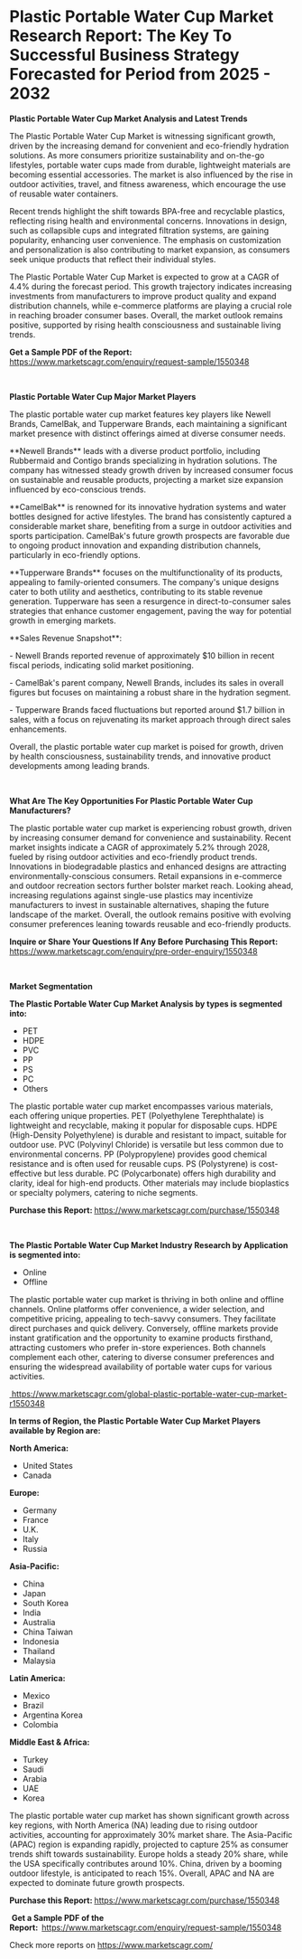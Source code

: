 <p><h1>Plastic Portable Water Cup Market Research Report: The Key To Successful Business Strategy Forecasted for Period from 2025 - 2032</h1></p><p><strong>Plastic Portable Water Cup Market Analysis and Latest Trends</strong></p>
<p><p>The Plastic Portable Water Cup Market is witnessing significant growth, driven by the increasing demand for convenient and eco-friendly hydration solutions. As more consumers prioritize sustainability and on-the-go lifestyles, portable water cups made from durable, lightweight materials are becoming essential accessories. The market is also influenced by the rise in outdoor activities, travel, and fitness awareness, which encourage the use of reusable water containers.</p><p>Recent trends highlight the shift towards BPA-free and recyclable plastics, reflecting rising health and environmental concerns. Innovations in design, such as collapsible cups and integrated filtration systems, are gaining popularity, enhancing user convenience. The emphasis on customization and personalization is also contributing to market expansion, as consumers seek unique products that reflect their individual styles.</p><p>The Plastic Portable Water Cup Market is expected to grow at a CAGR of 4.4% during the forecast period. This growth trajectory indicates increasing investments from manufacturers to improve product quality and expand distribution channels, while e-commerce platforms are playing a crucial role in reaching broader consumer bases. Overall, the market outlook remains positive, supported by rising health consciousness and sustainable living trends.</p></p>
<p><strong>Get a Sample PDF of the Report:&nbsp;</strong> <a href="https://www.marketscagr.com/enquiry/request-sample/1550348?utm_campaign=2631&utm_medium=2&utm_source=Github&utm_content=ia&utm_term=05042025&utm_id=plastic-portable-water-cup">https://www.marketscagr.com/enquiry/request-sample/1550348</a></p>
<p>&nbsp;</p>
<p><strong>Plastic Portable Water Cup Major Market Players</strong></p>
<p><p>The plastic portable water cup market features key players like Newell Brands, CamelBak, and Tupperware Brands, each maintaining a significant market presence with distinct offerings aimed at diverse consumer needs.</p><p>**Newell Brands** leads with a diverse product portfolio, including Rubbermaid and Contigo brands specializing in hydration solutions. The company has witnessed steady growth driven by increased consumer focus on sustainable and reusable products, projecting a market size expansion influenced by eco-conscious trends.</p><p>**CamelBak** is renowned for its innovative hydration systems and water bottles designed for active lifestyles. The brand has consistently captured a considerable market share, benefiting from a surge in outdoor activities and sports participation. CamelBak's future growth prospects are favorable due to ongoing product innovation and expanding distribution channels, particularly in eco-friendly options.</p><p>**Tupperware Brands** focuses on the multifunctionality of its products, appealing to family-oriented consumers. The company's unique designs cater to both utility and aesthetics, contributing to its stable revenue generation. Tupperware has seen a resurgence in direct-to-consumer sales strategies that enhance customer engagement, paving the way for potential growth in emerging markets.</p><p>**Sales Revenue Snapshot**: </p><p>- Newell Brands reported revenue of approximately $10 billion in recent fiscal periods, indicating solid market positioning. </p><p>- CamelBak's parent company, Newell Brands, includes its sales in overall figures but focuses on maintaining a robust share in the hydration segment.</p><p>- Tupperware Brands faced fluctuations but reported around $1.7 billion in sales, with a focus on rejuvenating its market approach through direct sales enhancements.</p><p>Overall, the plastic portable water cup market is poised for growth, driven by health consciousness, sustainability trends, and innovative product developments among leading brands.</p></p>
<p>&nbsp;</p>
<p><strong>What Are The Key Opportunities For Plastic Portable Water Cup Manufacturers?</strong></p>
<p><p>The plastic portable water cup market is experiencing robust growth, driven by increasing consumer demand for convenience and sustainability. Recent market insights indicate a CAGR of approximately 5.2% through 2028, fueled by rising outdoor activities and eco-friendly product trends. Innovations in biodegradable plastics and enhanced designs are attracting environmentally-conscious consumers. Retail expansions in e-commerce and outdoor recreation sectors further bolster market reach. Looking ahead, increasing regulations against single-use plastics may incentivize manufacturers to invest in sustainable alternatives, shaping the future landscape of the market. Overall, the outlook remains positive with evolving consumer preferences leaning towards reusable and eco-friendly products.</p></p>
<p><strong>Inquire or Share Your Questions If Any Before Purchasing This Report:</strong> <a href="https://www.marketscagr.com/enquiry/pre-order-enquiry/1550348?utm_campaign=2631&utm_medium=2&utm_source=Github&utm_content=ia&utm_term=05042025&utm_id=plastic-portable-water-cup">https://www.marketscagr.com/enquiry/pre-order-enquiry/1550348</a></p>
<p>&nbsp;</p>
<p><strong>Market Segmentation</strong></p>
<p><strong>The Plastic Portable Water Cup Market Analysis by types is segmented into:</strong></p>
<p><ul><li>PET</li><li>HDPE</li><li>PVC</li><li>PP</li><li>PS</li><li>PC</li><li>Others</li></ul></p>
<p><p>The plastic portable water cup market encompasses various materials, each offering unique properties. PET (Polyethylene Terephthalate) is lightweight and recyclable, making it popular for disposable cups. HDPE (High-Density Polyethylene) is durable and resistant to impact, suitable for outdoor use. PVC (Polyvinyl Chloride) is versatile but less common due to environmental concerns. PP (Polypropylene) provides good chemical resistance and is often used for reusable cups. PS (Polystyrene) is cost-effective but less durable. PC (Polycarbonate) offers high durability and clarity, ideal for high-end products. Other materials may include bioplastics or specialty polymers, catering to niche segments.</p></p>
<p><strong>Purchase this Report:&nbsp;</strong><a href="https://www.marketscagr.com/purchase/1550348?utm_campaign=2631&utm_medium=2&utm_source=Github&utm_content=ia&utm_term=05042025&utm_id=plastic-portable-water-cup">https://www.marketscagr.com/purchase/1550348</a></p>
<p>&nbsp;</p>
<p><strong>The Plastic Portable Water Cup Market Industry Research by Application is segmented into:</strong></p>
<p><ul><li>Online</li><li>Offline</li></ul></p>
<p><p>The plastic portable water cup market is thriving in both online and offline channels. Online platforms offer convenience, a wider selection, and competitive pricing, appealing to tech-savvy consumers. They facilitate direct purchases and quick delivery. Conversely, offline markets provide instant gratification and the opportunity to examine products firsthand, attracting customers who prefer in-store experiences. Both channels complement each other, catering to diverse consumer preferences and ensuring the widespread availability of portable water cups for various activities.</p></p>
<p><a href="https://www.marketscagr.com/global-plastic-portable-water-cup-market-r1550348?utm_campaign=2631&utm_medium=2&utm_source=Github&utm_content=ia&utm_term=05042025&utm_id=plastic-portable-water-cup">&nbsp;https://www.marketscagr.com/global-plastic-portable-water-cup-market-r1550348</a></p>
<p><strong>In terms of Region, the Plastic Portable Water Cup Market Players available by Region are:</strong></p>
<p>
    <p> <strong> North America: </strong>
        <ul>
            <li>United States</li>
            <li>Canada</li>
        </ul>
        </p> 
    <p> <strong> Europe: </strong>
        <ul>
            <li>Germany</li>
            <li>France</li>
            <li>U.K.</li>
            <li>Italy</li>
            <li>Russia</li>
        </ul>
        </p> 
    <p> <strong> Asia-Pacific: </strong>
        <ul>
            <li>China</li>
            <li>Japan</li>
            <li>South Korea</li>
            <li>India</li>
            <li>Australia</li>
            <li>China Taiwan</li>
            <li>Indonesia</li>
            <li>Thailand</li>
            <li>Malaysia</li>
        </ul>
        </p> 
    <p> <strong> Latin America: </strong>
        <ul>
            <li>Mexico</li>
            <li>Brazil</li>
            <li>Argentina Korea</li>
            <li>Colombia</li>
        </ul>
        </p> 
    <p> <strong> Middle East & Africa: </strong>
        <ul>
            <li>Turkey</li>
            <li>Saudi</li>
            <li>Arabia</li>
            <li>UAE</li>
            <li>Korea</li>
        </ul>
    </p>
    </p>
<p><p>The plastic portable water cup market has shown significant growth across key regions, with North America (NA) leading due to rising outdoor activities, accounting for approximately 30% market share. The Asia-Pacific (APAC) region is expanding rapidly, projected to capture 25% as consumer trends shift towards sustainability. Europe holds a steady 20% share, while the USA specifically contributes around 10%. China, driven by a booming outdoor lifestyle, is anticipated to reach 15%. Overall, APAC and NA are expected to dominate future growth prospects.</p></p>
<p><strong>Purchase this Report: </strong><a href="https://www.marketscagr.com/purchase/1550348?utm_campaign=2631&utm_medium=2&utm_source=Github&utm_content=ia&utm_term=05042025&utm_id=plastic-portable-water-cup">https://www.marketscagr.com/purchase/1550348</a></p>
<p>&nbsp;<strong>Get a Sample PDF of the Report:&nbsp;&nbsp;</strong><a href="https://www.marketscagr.com/enquiry/request-sample/1550348?utm_campaign=2631&utm_medium=2&utm_source=Github&utm_content=ia&utm_term=05042025&utm_id=plastic-portable-water-cup">https://www.marketscagr.com/enquiry/request-sample/1550348</a></p>
<p><strong></strong></p>
<p>Check more reports on <a href="https://www.marketscagr.com/?utm_campaign=2631&utm_medium=2&utm_source=Github&utm_content=ia&utm_term=05042025&utm_id=plastic-portable-water-cup">https://www.marketscagr.com/</a></p>